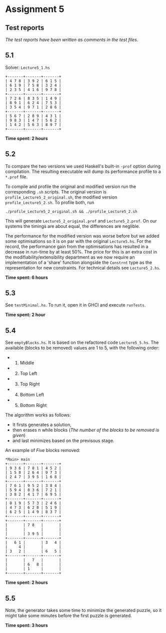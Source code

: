 # Assignment 5

## Test reports
*The test reports have been written as comments in the test files.*

## 5.1
Solver: `Lecture5_1.hs`

```
+-------+-------+-------+
| 4 7 8 | 3 9 2 | 6 1 5 |
| 6 1 9 | 7 5 8 | 3 2 4 |
| 2 3 5 | 4 1 6 | 9 7 8 |
+-------+-------+-------+
| 7 2 6 | 8 3 5 | 1 4 9 |
| 8 9 1 | 6 2 4 | 7 5 3 |
| 3 5 4 | 9 7 1 | 2 8 6 |
+-------+-------+-------+
| 5 6 7 | 2 8 9 | 4 3 1 |
| 9 8 3 | 1 4 7 | 5 6 2 |
| 1 4 2 | 5 6 3 | 8 9 7 |
+-------+-------+-------+
```

**Time spent: 2 hours**

## 5.2

To compare the two versions we used Haskell's built-in `-prof` option
during compilation. The resulting executable will dump its performance
profile to a `*.prof` file.

To compile and profile the original and modified version run the corresponding
`.sh` scripts. The original version is `profile_Lecture5_2_original.sh`, the
modified version `profile_Lecture5_2.sh`. To profile both, run

`./profile_Lecture5_2_original.sh && ./profile_Lecture5_2.sh`

This will generate `Lecture5_2_original.prof` and `Lecture5_2.prof`. On our
systems the timings are about equal, the differences are neglible.

The performance for the modified version was worse before but we added some
optimisations so it is on par with the original `Lecture5.hs`. For the
record, the performance gain from the optimisations has resulted in a decrease
in run-time by at least 50%. The price for this is an extra cost in the
modifiability/extensibility department as we now require an implementation of a
'share' function alongside the `Constrnt` type as the representation for new
constraints. For technical details see `Lecture5_2.hs`.

**Time spent: 6 hours**

## 5.3

See `testMinimal.hs`. To run it, open it in GHCI and execute `runTests`.

**Time spent: 2 hour**

## 5.4

See `emptyBlocks.hs`. It is based on the refactored code `Lecture5_5.hs`.
The available (blocks to be removed) values are 1 to 5, with the following order:
- 1. Middle
- 2. Top Left
- 3. Top Right
- 4. Bottom Left
- 5. Bottom Right

 The algorithm works as follows:
- It firsts generates a solution, 
- then erases n while blocks (*The number of the blocks to be removed is given*)
- and last minimizes based on the previsous stage.

An example of *Five* blocks removed: 
```
*Main> main
+-------+-------+-------+
| 9 3 6 | 7 8 1 | 4 5 2 |
| 1 5 8 | 2 6 4 | 9 7 3 |
| 2 4 7 | 3 9 5 | 1 6 8 |
+-------+-------+-------+
| 7 6 1 | 9 5 2 | 3 8 4 |
| 5 9 4 | 8 3 6 | 7 2 1 |
| 3 8 2 | 4 1 7 | 6 9 5 |
+-------+-------+-------+
| 8 1 9 | 5 7 3 | 2 4 6 |
| 4 7 3 | 6 2 8 | 5 1 9 |
| 6 2 5 | 1 4 9 | 8 3 7 |
+-------+-------+-------+
+-------+-------+-------+
|       | 7 8   |       |
|       |       |       |
|       | 3 9 5 |       |
+-------+-------+-------+
|   6 1 |       | 3   4 |
|     4 |       |       |
| 3   2 |       | 6   5 |
+-------+-------+-------+
|       |   7   |       |
|       | 6   8 |       |
|       | 1     |       |
+-------+-------+-------+
```

**Time spent: 2 hours**

## 5.5

Note, the generator takes some time to minimize the generated puzzle, so it might take some minutes before the first puzzle is generated.

**Time spent: 3 hours**
